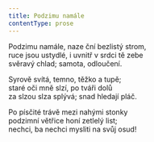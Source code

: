 ```yaml
---
title: Podzimu namále
contentType: prose
---
```


Podzimu namále, naze ční bezlistý strom,  
ruce jsou ustydlé, i uvnitř v srdci tě zebe  
svěravý chlad; samota, odloučení.

Syrově svítá, temno, těžko a tupě;  
staré oči mně slzí, po tváři dolů  
za slzou slza splývá; snad hledají pláč.

Po písčité trávě mezi nahými stonky  
podzimní větřice honí zetlelý list;  
nechci, ba nechci mysliti na svůj osud!
